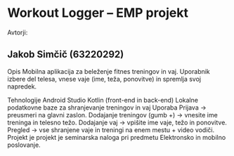 # Workout Logger – EMP projekt
Avtorji:
## Jakob Simčič (63220292)

Opis
Mobilna aplikacija za beleženje fitnes treningov in vaj. Uporabnik izbere del telesa, vnese vaje (ime, teža, ponovitve) in spremlja svoj napredek.

Tehnologije
Android Studio
Kotlin (front-end in back-end)
Lokalne podatkovne baze za shranjevanje treningov in vaj
Uporaba
Prijava -> preusmeri na glavni zaslon.
Dodajanje treningov (gumb +) -> vnesite ime treninga in telesno težo.
Dodajanje vaj -> vpišite ime vaje, težo in ponovitve.
Pregled -> vse shranjene vaje in treningi na enem mestu + video vodiči.
Projekt je projekt je seminarska naloga pri predmetu Elektronsko in mobilno poslovanje.
